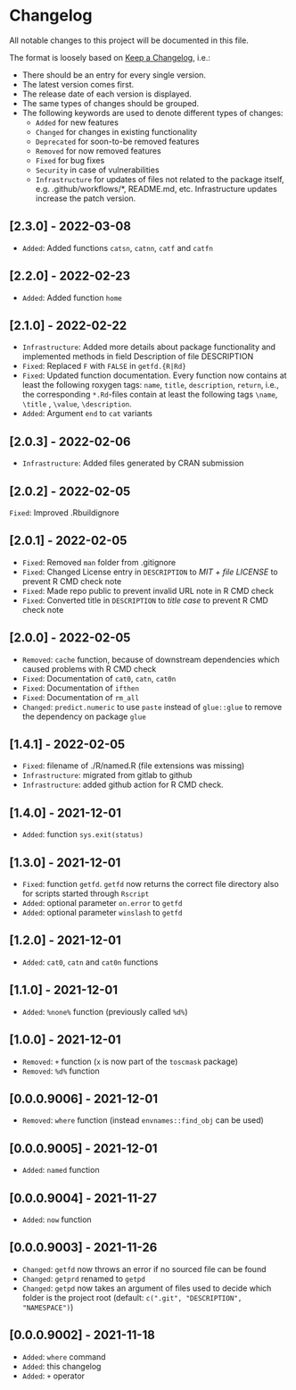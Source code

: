 # Changelog

All notable changes to this project will be documented in this file.

The format is loosely based on [Keep a Changelog](https://keepachangelog.com/en/1.0.0/), i.e.:

- There should be an entry for every single version.
- The latest version comes first.
- The release date of each version is displayed.
- The same types of changes should be grouped.
- The following keywords are used to denote different types of changes:
  - `Added` for new features
  - `Changed` for changes in existing functionality
  - `Deprecated` for soon-to-be removed features
  - `Removed` for now removed features
  - `Fixed` for bug fixes
  - `Security` in case of vulnerabilities
  - `Infrastructure` for updates of files not related to the package itself,
    e.g. .github/workflows/*, README.md, etc. Infrastructure updates increase
    the patch version.

## [2.3.0] - 2022-03-08

- `Added`: Added functions `catsn`, `catnn`, `catf` and `catfn`

## [2.2.0] - 2022-02-23

- `Added`: Added function `home`

## [2.1.0] - 2022-02-22

- `Infrastructure`: Added more details about package functionality and implemented methods in field Description of file DESCRIPTION
- `Fixed`: Replaced `F` with `FALSE` in `getfd.{R|Rd}`
- `Fixed`: Updated function documentation. Every function now contains at least the following roxygen tags: `name`, `title`, `description`, `return`, i.e., the corresponding `*.Rd`-files contain at least the following tags `\name`, `\title` , `\value`, `\description`.
- `Added`: Argument `end` to `cat` variants

## [2.0.3] - 2022-02-06

- `Infrastructure`: Added files generated by CRAN submission

## [2.0.2] - 2022-02-05

`Fixed`: Improved .Rbuildignore

## [2.0.1] - 2022-02-05

- `Fixed`: Removed `man` folder from .gitignore
- `Fixed`: Changed License entry in `DESCRIPTION` to *MIT + file
  LICENSE* to prevent R CMD check note
- `Fixed`: Made repo public to prevent invalid URL note in R CMD check
- `Fixed`: Converted title in `DESCRIPTION` to *title case* to prevent R CMD
  check note

## [2.0.0] - 2022-02-05

- `Removed`: `cache` function, because of downstream dependencies which caused
  problems with R CMD check
- `Fixed`: Documentation of `cat0`, `catn`, `cat0n`
- `Fixed`: Documentation of `ifthen`
- `Fixed`: Documentation of `rm_all`
- `Changed`: `predict.numeric` to use `paste` instead of `glue::glue` to remove
  the dependency on package `glue`

## [1.4.1] - 2022-02-05

- `Fixed`: filename of ./R/named.R (file extensions was missing)
- `Infrastructure`: migrated from gitlab to github
- `Infrastructure`: added github action for R CMD check.

## [1.4.0] - 2021-12-01

- `Added`: function `sys.exit(status)`

## [1.3.0] - 2021-12-01

- `Fixed`: function `getfd`. `getfd` now returns the correct file directory also for scripts started through `Rscript`
- `Added`: optional parameter `on.error` to `getfd`
- `Added`: optional parameter `winslash` to `getfd`

## [1.2.0] - 2021-12-01

- `Added`: `cat0`, `catn` and `cat0n` functions

## [1.1.0] - 2021-12-01

- `Added`: `%none%` function (previously called `%d%`)

## [1.0.0] - 2021-12-01

- `Removed`: `+` function (`x` is now part of the `toscmask` package)
- `Removed`: `%d%` function

## [0.0.0.9006] - 2021-12-01

- `Removed`: `where` function (instead `envnames::find_obj` can be used)

## [0.0.0.9005] - 2021-12-01

- `Added`: `named` function

## [0.0.0.9004] - 2021-11-27

- `Added`: `now` function

## [0.0.0.9003] - 2021-11-26

- `Changed`: `getfd` now throws an error if no sourced file can be found
- `Changed`: `getprd` renamed to `getpd`
- `Changed`: `getpd` now takes an argument of files used to decide which folder is the project root (default: `c(".git", "DESCRIPTION", "NAMESPACE")`)

## [0.0.0.9002] - 2021-11-18

- `Added`: `where` command
- `Added`: this changelog
- `Added`: ``+`` operator
